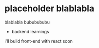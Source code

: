# placeholder blablabla
blablabla 
bububububu

- backend learnings


i'll build front-end with react soon
